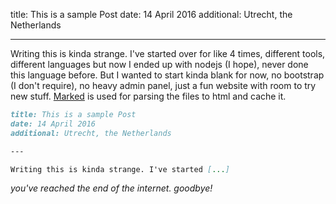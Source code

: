 title: This is a sample Post
date: 14 April 2016
additional: Utrecht, the Netherlands

---

Writing this is kinda strange. I've started over for like 4 times, different tools, different languages but now I ended up with nodejs (I hope), never done this language before. But I wanted to start kinda blank for now, no bootstrap (I don't require), no heavy admin panel, just a fun website with room to try new stuff. [Marked](https://github.com/chjj/marked) is used for parsing the files to html and cache it.

```markdown
title: This is a sample Post
date: 14 April 2016
additional: Utrecht, the Netherlands

‑‑‑

Writing this is kinda strange. I've started [...]
```

_you've reached the end of the internet. goodbye!_
